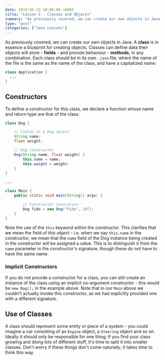 ```yaml
---
date: 2019-05-23 10:00:00 +0000
title: "Lesson 5 - Classes and Objects"
summary: "As previously covered, we can create our own objects in Java. A **class** is in essence a blueprint for creating objects. Classes can define data their objects will store - **fields** - and provide behaviour - **methods**, in any combination."
type: "post"
categories: ["Java Lessons"]
---
```


As previously covered, we can create our own objects in Java. A **class** is in essence a blueprint for creating objects. Classes can define data their objects will store - **fields** - and provide behaviour - **methods**, in any combination. Each class should be in its own `.java` file, where the name of the file is the same as the name of the class, and have a capitalized name:

```java
class Application {
  ...
}
```

## Constructors

To define a constructor for this class, we declare a function whose name and return type are that of the class:

```java
class Dog {

    // Fields of a Dog object
    String name;
    float weight;

    // Dog constructor
    Dog(String name, float weight) {
        this.name = name;
        this.weight = weight;
    }
}

...

class Main {
    public static void main(String[] args) {

        // Constructor invocation
        Dog fido = new Dog("Fido", 10f);
    }
}
```

Note the use of the `this` keyword within the constructor. This clarifies that we mean the field of *this object* - i.e. when we say `this.name` in the constructor, we mean that the `name` field of the Dog instance being created in the constructor will be assigned a value. This is to distinguish it from the `name` parameter in the constructor's signature, though these do not have to have the same name.

### Implicit Constructors

If you do not provide a constructor for a class, you can still create an instance of the class using an implicit no-argument constructor - this would be `new Dog();` in the example above. Note that in our `Main` above we couldn't actually invoke this constructor, as we had explicitly provided one with a different signature.

## Use of Classes

A class should represent some entity or piece of a system - you could imagine a car consisting of an `Engine` object, a `Steering` object and so on. Ideally it should only be responsible for one thing; if you find your class growing and doing lots of different stuff, it's time to split it into smaller classes. Don't worry if these things don't come naturally; it takes time to think this way.
